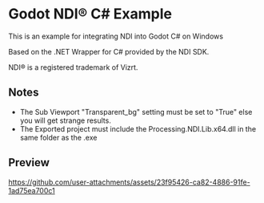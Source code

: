# Godot NDI® C# Example

This is an example for integrating NDI into Godot C# on Windows

Based on the .NET Wrapper for C# provided by the NDI SDK.

NDI® is a registered trademark of Vizrt.

## Notes
- The Sub Viewport "Transparent_bg" setting must be set to "True" else you will get strange results.
- The Exported project must include the Processing.NDI.Lib.x64.dll in the same folder as the .exe

## Preview
https://github.com/user-attachments/assets/23f95426-ca82-4886-91fe-1ad75ea700c1
